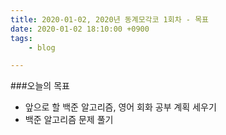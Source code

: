 ```yaml
---
title: 2020-01-02, 2020년 동계모각코 1회차 - 목표
date: 2020-01-02 18:10:00 +0900
tags:
    - blog

---
```


###오늘의 목표  

- 앞으로 할 백준 알고리즘, 영어 회화 공부 계획 세우기   
- 백준 알고리즘 문제 풀기   
